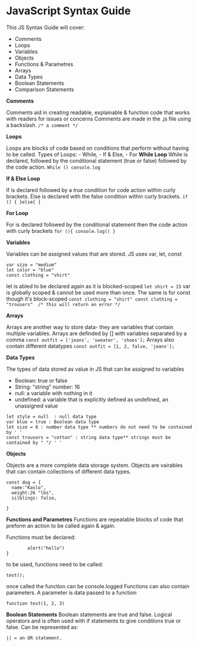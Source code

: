 # JavaScript Syntax Guide

This JS Syntax Guide will cover:
- Comments
- Loops
- Variables
- Objects
- Functions & Parametres 
- Arrays
- Data Types
- Boolean Statements
- Comparison Statements

**Comments** 

Comments aid in creating readable, explainable & function code that works with readers for issues or concerns
Comments are made in the .js file using a backslash.
`/* a comment */`


 **Loops** 

Loops are blocks of code based on conditions that perform without having to be called. 
Types of Loops: - While, - If & Else, - For
**While Loop**
While is declared, followed by the conditional statement (true or false) followed by the code action.
`While ()
console.log`

**If & Else Loop**

If is declared followed by a *true* condition for code action within curly brackets. Else is declared with the false condition within curly brackets.
`if () {
}else{
}`

**For Loop**

For is declared followed by the conditional statement then the code action with curly brackets
`for (){
  console.log()
}`

 **Variables** 

Variables can be assigned values that are stored. JS uses var, let, const
```
var size = "medium"
let color = "blue"
const clothing = "shirt"
```
let is abled to be declared again as it is blocked-scoped
`let shirt = 15`
var is globally scoped & cannot be used more than once. The same is for const though it's block-scoped
`const clothing = "shirt"
const clothing = "trousers"  /* this will return an error */`

**Arrays**

Arrays are another way to store data- they are variables that contain multiple variables. 
Arrays are definded by [] with variables separated by a comma
`const outfit = ['jeans', 'sweater', 'shoes'];`
Arrays also contain different datatypes
`const outfit = [1, 2, false, 'jeans'];`

**Data Types**

The types of data stored as value in JS that can be assigned to variables
- Boolean: true or false 
- String: "string" number: 16 
- null: a variable with nothing in it 
- undefined: a variable that is explicitly defined as undefined, an unassigned value
```
let style = null  : null data type
var blue = true : Boolean data type
let size = 8 : number data type ** numbers do not need to be contained by ' ' 
const trousers = "cotton" : string data type** strings must be contained by " "/ ' '
```
**Objects**

Objects are a more complete data storage system. Objects are vairables that can contain collections of different data types.
```
const dog = {
  name:"Kaslo",
  weight:26 "lbs",
  silblings: false,
  
}
```

**Functions and Parametres**
Functions are repeatable blocks of code that preform an action to be called again & again.

Functions must be declared:

```function test() {
        alert("hello")
}
```
to be used, functions need to be called:
```
test();
```
once called the function can be console.logged Functions can also contain parameters. A parameter is data passed to a function
```
function test(1, 2, 3)
```
**Boolean Statements**
Boolean statements are true and false. Logical operators and is often used with if statements to give conditions true or false. Can be represented as:
```
|| = an OR statement.
```

